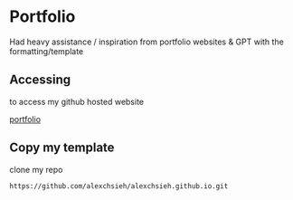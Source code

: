 # Portfolio

Had heavy assistance / inspiration from portfolio websites & GPT with the formatting/template

## Accessing

to access my github hosted website

[portfolio](alexchsieh.github.io)

## Copy my template

clone my repo

```sh
https://github.com/alexchsieh/alexchsieh.github.io.git
```
